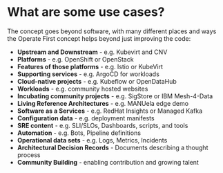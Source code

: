 # What are some use cases? 

The concept goes beyond software, with many different places and ways the Operate First concept helps beyond just improving the code:

- **Upstream and Downstream** - e.g. Kubevirt and CNV
- **Platforms** - e.g. OpenShift or OpenStack
- **Features of those platforms** - e.g. Istio or KubeVirt
- **Supporting services** - e.g. ArgoCD for workloads
- **Cloud-native projects** - e.g. Kubeflow or OpenDataHub
- **Workloads** - e.g. community hosted websites
- **Incubating community projects** - e.g. SigStore or IBM Mesh-4-Data
- **Living Reference Architectures** - e.g. MANUela edge demo
- **Software as a Services** - e.g. RedHat Insights or Managed Kafka
- **Configuration data** - e.g. deployment manifests
- **SRE content** - e.g. SLI/SLOs, Dashboards, scripts, and tools
- **Automation** - e.g. Bots, Pipeline definitions
- **Operational data sets** - e.g. Logs, Metrics, Incidents
- **Architectural Decision Records** - Documents describing a thought process
- **Community Building** - enabling contribution and growing talent

